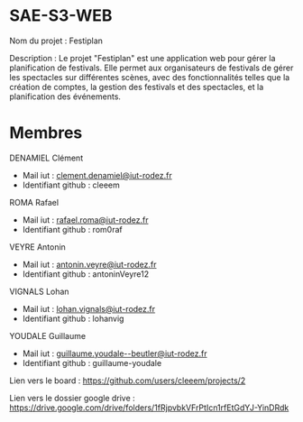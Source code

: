 # SAE-S3-WEB
Nom du projet : Festiplan

Description : Le projet "Festiplan" est une application web pour gérer la planification de festivals. Elle permet aux organisateurs de festivals de gérer les spectacles sur différentes scènes, avec des fonctionnalités telles que la création de comptes, la gestion des festivals et des spectacles, et la planification des événements. 

# Membres
DENAMIEL Clément 
- Mail iut : clement.denamiel@iut-rodez.fr
- Identifiant github : cleeem 

ROMA Rafael
- Mail iut : rafael.roma@iut-rodez.fr
- Identifiant github : rom0raf

VEYRE Antonin
- Mail iut : antonin.veyre@iut-rodez.fr
- Identifiant github : antoninVeyre12

VIGNALS Lohan
- Mail iut : lohan.vignals@iut-rodez.fr
- Identifiant github : lohanvig

YOUDALE Guillaume
- Mail iut : guillaume.youdale--beutler@iut-rodez.fr
- Identifiant github : guillaume-youdale

  
Lien vers le board : https://github.com/users/cleeem/projects/2

Lien vers le dossier google drive : https://drive.google.com/drive/folders/1fRjpvbkVFrPtIcn1rfEtGdYJ-YinDRdk

